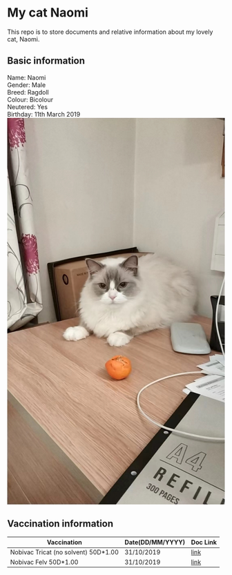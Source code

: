 # My cat Naomi
This repo is to store documents and relative information about my lovely cat, Naomi.

## Basic information
Name: Naomi <br>
Gender: Male <br>
Breed: Ragdoll <br>
Colour: Bicolour <br>
Neutered: Yes <br>
Birthday: 11th March 2019 <br>
![naomi](naomi.jpg)

## Vaccination information
| Vaccination | Date(DD/MM/YYYY) | Doc Link |
|-------------|---------|----------|
| Nobivac Tricat (no solvent) 50D\*1.00 | 31/10/2019 | [link](vacc1.jpg)  |
| Nobivac Felv 50D\*1.00 | 31/10/2019 | [link](vacc1.jpg)  |
